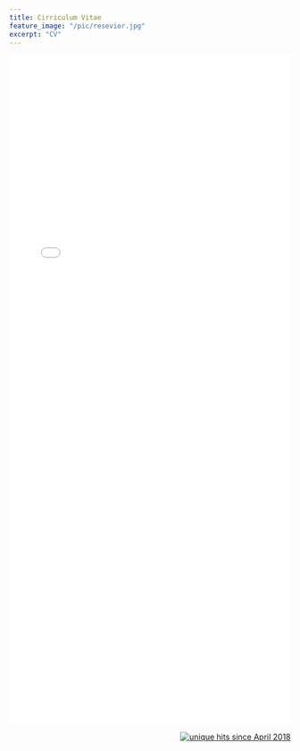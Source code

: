 ```yaml
---
title: Cirriculum Vitae
feature_image: "/pic/resevior.jpg"
excerpt: "CV"
---
```


<object data="/pdf/Petersen_CV_2018.pdf" type="application/pdf" width="100%" height="1200">
<iframe src="/pdf/Petersen_CV_2018.pdf" width="100%" height="1200" style="border: none;">
This browser does not support PDFs. Please download the PDF to view it: <a href="/pdf/Petersen_CV_2017.pdf">Download PDF</a>
</iframe>
</object>

<p align="right">
<a href="http://www.hitwebcounter.com">
<img src="http://hitwebcounter.com/counter/counter.php?page=6931337&style=0006&nbdigits=5&type=ip&initCount=0" title="unique hits since April 2018" border="0" ></a>
